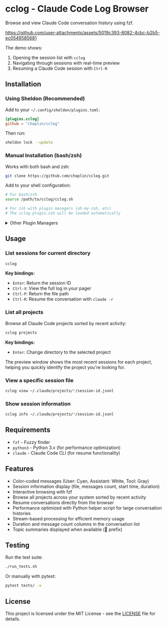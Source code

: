 # cclog - Claude Code Log Browser

Browse and view Claude Code conversation history using fzf.

https://github.com/user-attachments/assets/5019c393-8082-4cbc-b2b5-ec0549585681

The demo shows:

1. Opening the session list with `cclog`
2. Navigating through sessions with real-time preview
3. Resuming a Claude Code session with `Ctrl-R`

## Installation

### Using Sheldon (Recommended)

Add to your `~/.config/sheldon/plugins.toml`:

```toml
[plugins.cclog]
github = "choplin/cclog"
```

Then run:

```bash
sheldon lock --update
```

### Manual Installation (bash/zsh)

Works with both bash and zsh:

```bash
git clone https://github.com/choplin/cclog.git
```

Add to your shell configuration:

```bash
# For bash/zsh
source /path/to/cclog/cclog.sh

# For zsh with plugin managers (oh-my-zsh, etc)
# The cclog.plugin.zsh will be loaded automatically
```

<details>
<summary>Other Plugin Managers</summary>

> **Note:** These methods haven't been tested but should work thanks to the standard `.plugin.zsh` file structure. Please open an issue if you encounter any problems!

#### Oh-My-Zsh

```bash
git clone https://github.com/choplin/cclog ${ZSH_CUSTOM:-~/.oh-my-zsh/custom}/plugins/cclog
```

Then add `cclog` to the plugins array in your `~/.zshrc`:

```bash
plugins=(... cclog)
```

#### Zinit

```bash
zinit load choplin/cclog
```

#### Zplug

```bash
zplug "choplin/cclog"
```

#### Antigen

```bash
antigen bundle choplin/cclog
```

#### Zgen

```bash
zgen load choplin/cclog
```

#### Antibody

```bash
antibody bundle choplin/cclog
```

</details>

## Usage

### List sessions for current directory

```bash
cclog
```

**Key bindings:**

- `Enter`: Return the session ID
- `Ctrl-V`: View the full log in your pager
- `Ctrl-P`: Return the file path
- `Ctrl-R`: Resume the conversation with `claude -r`

### List all projects

Browse all Claude Code projects sorted by recent activity:

```bash
cclog projects
```

**Key bindings:**

- `Enter`: Change directory to the selected project

The preview window shows the most recent sessions for each project, helping you quickly identify the project you're looking for.

### View a specific session file

```bash
cclog view ~/.claude/projects/*/session-id.jsonl
```

### Show session information

```bash
cclog info ~/.claude/projects/*/session-id.jsonl
```

## Requirements

- `fzf` - Fuzzy finder
- `python3` - Python 3.x (for performance optimization)
- `claude` - Claude Code CLI (for resume functionality)

## Features

- Color-coded messages (User: Cyan, Assistant: White, Tool: Gray)
- Session information display (file, messages count, start time, duration)
- Interactive browsing with fzf
- Browse all projects across your system sorted by recent activity
- Resume conversations directly from the browser
- Performance optimized with Python helper script for large conversation histories
- Stream-based processing for efficient memory usage
- Duration and message count columns in the conversation list
- Topic summaries displayed when available (📑 prefix)

## Testing

Run the test suite:

```bash
./run_tests.sh
```

Or manually with pytest:

```bash
pytest tests/ -v
```

## License

This project is licensed under the MIT License - see the [LICENSE](LICENSE) file for details.
